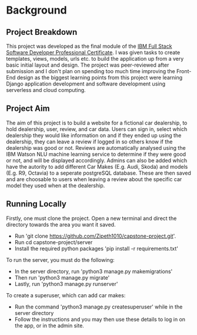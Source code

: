 # Background

## Project Breakdown

This project was developed as the final module of the [IBM Full Stack Software Developer Professional Certificate](https://www.coursera.org/professional-certificates/ibm-full-stack-cloud-developer). I was given tasks to create templates, views, models, urls etc. to build the application up from a very basic initial layout and design. The project was peer-reviewed after submission and I don't plan on spending too much time improving the Front-End design as the biggest learning points from this project were learning Django application development and software development using serverless and cloud computing.

## Project Aim
The aim of this project is to build a website for a fictional car dealership, to hold dealership, user, review, and car data. Users can sign in, select which dealership they would like information on and if they ended up using the dealership, they can leave a review if logged in so others know if the dealership was good or not. Reviews are automatically analysed using the IBM Watson NLU machine learning service to determine if they were good or not, and will be displayed accordingly. Admins can also be added which have the autority to add different Car Makes (E.g. Audi, Skoda) and models (E.g. R9, Octavia) to a seperate postgreSQL database. These are then saved and are choosable to users when leaving a review about the specific car model they used when at the dealership.

## Running Locally
Firstly, one must clone the project. Open a new terminal and direct the directory towards the area you want it saved. 
- Run 'git clone https://github.com/Zipeth1010/capstone-project.git'.
- Run cd capstone-project/server
- Install the required python packages 'pip install -r requirements.txt'

To run the server, you must do the following:
- In the server directory, run 'python3 manage.py makemigrations'
- Then run 'python3 manage.py migrate'
- Lastly, run 'python3 manage.py runserver'

To create a superuser, which can add car makes:
- Run the command 'python3 manage.py createsuperuser' while in the server directory
- Follow the instructions and you may then use these details to log in on the app, or in the admin site. 

